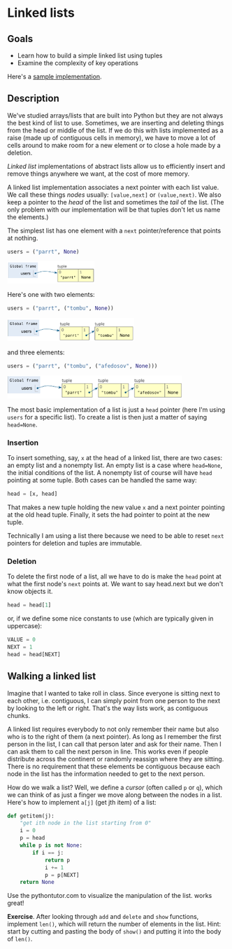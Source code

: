 # Linked lists

## Goals

* Learn how to build a simple linked list using tuples
* Examine the complexity of key operations

Here's a [sample implementation](https://github.com/parrt/msan501/blob/master/notes/code/linked_list.py).

## Description

We've studied arrays/lists that are built into Python but they are not always the best kind of list to use. Sometimes, we are inserting and deleting things from the head or middle of the list. If we do this with lists implemented as a raise (made up of contiguous cells in memory), we have to move a lot of cells around to make room for a new element or to close a hole made by a deletion.

*Linked list* implementations of abstract lists allow us to efficiently insert and remove things anywhere we want, at the cost of more memory.

A linked list implementation associates a next pointer with each list value. We call these things *nodes* usually: `[value,next]` or `(value,next)`. We also keep a pointer to the *head* of the list and sometimes the *tail* of the list. (The only problem with our implementation will be that tuples don't let us name the elements.)

The simplest list has one element with a `next` pointer/reference that points at nothing.

```python
users = ("parrt", None)
```
<img src=figures/links1.png width=200>

Here's one with two elements:

```python
users = ("parrt", ("tombu", None))
```
<img src=figures/links2.png width=290>

and three elements:

```python
users = ("parrt", ("tombu", ("afedosov", None)))
```
<img src=figures/links3.png width=400>

The most basic implementation of a list is just a `head` pointer (here I'm using `users` for a specific list). To create a list is then just a matter of saying `head=None`.

### Insertion

To insert something, say, `x` at the head of a linked list, there are two cases: an empty list and a nonempty list. An empty list is a case where `head=None`, the initial conditions of the list. A nonempty list of course will have `head` pointing at some tuple. Both cases can be handled the same way:

```python
head = [x, head]
```

That makes a new tuple holding the new value `x` and a next pointer pointing at the old head tuple. Finally, it sets the had pointer to point at the new tuple.

Technically I am using a list there because we need to be able to reset `next` pointers for deletion and tuples are immutable.

### Deletion

To delete the first node of a list, all we have to do is make the `head` point at what the first node's `next` points at. We want to say head.next but we don't know objects it.

```python
head = head[1]
```

or, if we define some nice constants to use (which are typically given in uppercase):

```python
VALUE = 0
NEXT = 1
head = head[NEXT]
```

## Walking a linked list

Imagine that I wanted to take roll in class. Since everyone is sitting next to each other, i.e. contiguous, I can simply point from one person to the next by looking to the left or right. That's the way lists work, as contiguous chunks.

A linked list requires everybody to not only remember their name but also who is to the right of them (a next pointer).  As long as I remember the first person in the list, I can call that person later and ask for their name. Then I can ask them to call the next person in line.  This works even if people distribute across the continent or randomly reassign where they are sitting. There is no requirement that these elements be contiguous because each node in the list has the information needed to get to the next person.

How do we walk a list? Well, we define a *cursor*  (often called `p` or `q`), which we can think of as just a finger we move along between the nodes in a list. Here's how to implement `a[j]` (get jth item) of a list:

```python
def getitem(j):
    "get ith node in the list starting from 0"
    i = 0
    p = head
    while p is not None:
        if i == j:
            return p
            i += 1
            p = p[NEXT]
    return None
```

Use the pythontutor.com to visualize the manipulation of the list. works great!

**Exercise**. After looking through `add` and `delete` and `show` functions, implement `len()`, which will return the number of elements in the list. Hint: start by cutting and pasting the body of `show()` and putting it into the body of `len()`.